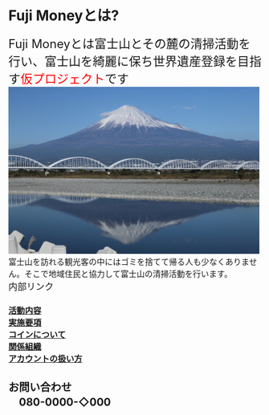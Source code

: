 # Fuji Moneyとは?<br>
<font size="5">Fuji Moneyとは富士山とその麓の清掃活動を行い、富士山を綺麗に保ち世界遺産登録を目指す<font size="5" color="Red">仮プロジェクト</font>です</font>
<br>
<img width="500px" alt="富士山" src="./5000-21.jpg"> 
<br>
<font size="3">富士山を訪れる観光客の中にはゴミを捨てて帰る人も少なくありません。そこで地域住民と協力して富士山の清掃活動を行います。</font>
<br>
<font size="4">内部リンク</font>
### [活動内容](./activities)<br>[実施要項](./guide)<br>[コインについて](./coin)<br>[関係組織](./stakeholders)<br>[アカウントの扱い方](./account)


## お問い合わせ<br>　080-0000-◇000
